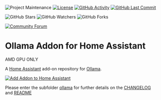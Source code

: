 ![Project Maintenance][maintenance-shield]
[![License][license-shield]](LICENSE)
[![GitHub Activity][commits-shield]][commits]
[![GitHub Last Commit][last-commit-shield]][commits]

![GitHub Stars][stars-shield]
![GitHub Watchers][watchers-shield]
![GitHub Forks][forks-shield]

[![Community Forum][forum-shield]][forum]

# Ollama Addon for Home Assistant

AMD GPU ONLY

A [Home Assistant](https://home-assistant.io) add-on repository for [Ollama](https://ollama.com).

[![Add Addon to Home Assistant](https://my.home-assistant.io/badges/supervisor_add_addon_repository.svg)](https://my.home-assistant.io/redirect/supervisor_add_addon_repository/?repository_url=https://github.com/trooperthorn/homeassistant-ollama-addon)

Please enter the subfolder [ollama](ollama/) for further details on the [CHANGELOG](ollama/CHANGELOG.md) and [README](ollama/README.md)

[commits-shield]: https://img.shields.io/github/commit-activity/y/trooperthorn/homeassistant-ollama-addon.svg
[commits]: https://github.com/trooperthorn/homeassistant-ollama-addon/commits/master
[forum-shield]: https://img.shields.io/badge/community-forum-brightgreen.svg
[forum]: https://community.home-assistant.io/?u=SirUli
[license-shield]: https://img.shields.io/github/license/trooperthorn/homeassistant-ollama-addon.svg
[maintenance-shield]: https://img.shields.io/maintenance/yes/2024.svg
[last-commit-shield]: https://img.shields.io/github/last-commit/trooperthorn/homeassistant-ollama-addon.svg
[stars-shield]: https://img.shields.io/github/stars/trooperthorn/homeassistant-ollama-addon.svg?style=social&label=Stars
[forks-shield]: https://img.shields.io/github/forks/trooperthorn/homeassistant-ollama-addon.svg?style=social&label=Forks
[watchers-shield]: https://img.shields.io/github/watchers/trooperthorn/homeassistant-ollama-addon.svg?style=social&label=Watchers
